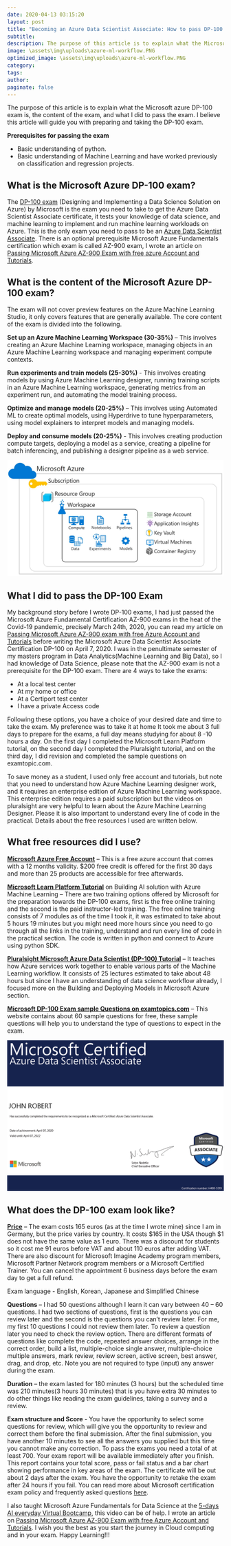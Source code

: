 ```yaml
---
date: 2020-04-13 03:15:20
layout: post
title: "Becoming an Azure Data Scientist Associate: How to pass DP-100 exam"
subtitle:
description: The purpose of this article is to explain what the Microsoft azure DP-100 exam is, the content of the exam, and what I did to pass the exam. I believe this article will guide you with preparing and taking the DP-100 exam.
image: \assets\img\uploads\azure-ml-workflow.PNG
optimized_image: \assets\img\uploads\azure-ml-workflow.PNG
category:
tags:
author:
paginate: false
---
```


The purpose of this article is to explain what the Microsoft azure DP-100 exam is, the content of the exam, and what I did to pass the exam. I believe this article will guide you with preparing and taking the DP-100 exam.

**Prerequisites for passing the exam**
*	Basic understanding of python. 
*	Basic understanding of Machine Learning and have worked previously on classification and regression projects.


## What is the Microsoft Azure DP-100 exam? 

The [DP-100 exam](https://docs.microsoft.com/en-us/learn/certifications/exams/dp-100) (Designing and Implementing a Data Science Solution on Azure) by Microsoft is the exam you need to take to get the Azure Data Scientist Associate certificate, it tests your knowledge of data science, and machine learning to implement and run machine learning workloads on Azure. This is the only exam you need to pass to be an [Azure Data Scientist Associate](https://docs.microsoft.com/en-us/learn/certifications/azure-data-scientist). There is an optional prerequisite Microsoft Azure Fundamentals certification which exam is called AZ-900 exam, I wrote an article on [Passing Microsoft Azure AZ-900 Exam with free azure Account and Tutorials](https://trojrobert.github.io/passing-microsoft-azure-az-900-exam-with-free-azure-account-and-tutorials/).


## What is the content of the Microsoft Azure DP-100 exam? 

The exam will not cover preview features on the Azure Machine Learning Studio, it only covers features that are generally available. The core content of the exam is divided into the following. 

**Set up an Azure Machine Learning Workspace (30-35%)** – This involves creating an Azure Machine Learning workspace, managing objects in an Azure Machine Learning workspace and managing experiment compute contexts.

**Run experiments and train models (25-30%)** - This involves creating models by using Azure Machine Learning designer, running training scripts in an Azure Machine Learning workspace, generating metrics from an experiment run, and automating the model training process.

**Optimize and manage models (20-25%)** – This involves using Automated ML to create optimal models, using Hyperdrive to tune hyperparameters, using model explainers to interpret models and managing models. 

**Deploy and consume models (20-25%)** - This involves creating production compute targets, deploying a model as a service, creating a pipeline for batch inferencing, and publishing a designer pipeline as a web service. 

![Azure Machine Learning Workspace](\assets\img\uploads\azure-ml-workspace.PNG)

## What I did to pass the DP-100 Exam

My background story before I wrote DP-100 exams, I had just passed the Microsoft Azure Fundamental Certification AZ-900 exams in the heat of the Covid-19 pandemic, precisely March 24th, 2020, you can read my article on [Passing Microsoft Azure AZ-900 exam with free Azure Account and Tutorials](https://trojrobert.github.io/passing-microsoft-azure-az-900-exam-with-free-azure-account-and-tutorials/) before writing the Microsoft Azure Data Scientist Associate Certification DP-100 on April 7, 2020. I was in the penultimate semester of my masters program in Data Analytics(Machine Learning and Big Data), so I had knowledge of Data Science, please note that the AZ-900 exam is not a prerequisite for the DP-100 exam. There are 4 ways to take the exams:

* At a local test center
*	At my home or office
*	At a Certiport test center
* I have a private Access code

Following these options, you have a choice of your desired date and time to take the exam. My preference was to take it at home  It took me about 3 full days to prepare for the exams, a full day means studying for about 8 -10 hours a day. On the first day I completed the Microsoft Learn Platform tutorial, on the second day I completed the Pluralsight tutorial, and on the third day, I did revision and completed the sample questions on examtopic.com.  
 
To save money as a student, I used only free account and tutorials, but note that you need to understand how Azure Machine Learning designer work, and it requires an enterprise edition of Azure Machine Learning workspace. This enterprise edition requires a paid subscription but the videos on pluralsight are very helpful to learn about the Azure Machine Learning Designer. Please it is also important to understand every line of code in the practical. Details about the free resources I used are written below.


## What free resources did I use? 
 
**[Microsoft Azure Free Account](https://azure.microsoft.com)** – This is a free azure account that comes with  a 12 months validity. $200 free credit is offered for the first 30 days and more than 25 products are accessible for free afterwards. 
 
**[Microsoft Learn Platform Tutorial](https://docs.microsoft.com/en-us/learn/paths/build-ai-solutions-with-azure-ml-service/)** on Building AI solution with Azure Machine Learning – There are two training options offered by Microsoft for the preparation towards the DP-100 exams, first is the free online training and the second is the paid instructor-led training. The free online training consists of 7 modules as of the time I took it, it was estimated to take about 5 hours 19 minutes but you might need more hours since you need to go through all the links in the training, understand and run every line of code in the practical section. The code is written in python and connect to Azure using python SDK. 
 
**[Pluralsight Microsoft Azure Data Scientist (DP-100) Tutorial](https://www.pluralsight.com/paths/microsoft-azure-data-scientist-dp-100)** – It teaches how Azure services work together to enable various parts of the Machine Learning workflow. It consists of 25 lectures estimated to take about 48 hours but since I have an understanding of data science workflow already, I focused more on the Building and Deploying Models in Microsoft Azure section.  
 
**[Microsoft DP-100 Exam sample Questions on examtopics.com](https://www.examtopics.com/exams/microsoft/dp-100/view/1/)** – This website contains about 60 sample questions for free, these sample questions will help you to understand the type of questions to expect in the exam. 

![Azure Data Scientist Certicate](\assets\img\uploads\dp-100-certificate.PNG)
## What does the DP-100 exam look like? 
 
**[Price](https://docs.microsoft.com/en-us/learn/certifications/exams/dp-100)** – The exam costs 165 euros (as at the time I wrote mine) since I am in Germany, but the price varies by country. It costs $165 in the USA though $1 does not have the same value as 1 euro. There was a discount for students so it cost me 91 euros before VAT and about 110 euros after adding VAT. There are also discount for Microsoft Imagine Academy program members, Microsoft Partner Network program members or a Microsoft Certified Trainer. You can cancel the appointment 6 business days before the exam day to get a full refund.
 
Exam language - English, Korean, Japanese and Simplified Chinese
 
**Questions** – I had 50 questions although I learn it can vary between 40 – 60 questions. I had two sections of questions, first is the questions you can review later and the second is the questions you can’t review later. For me, my first 10 questions I could not review them later. To review a question later you need to check the review option. There are different formats of questions like complete the code, repeated answer choices, arrange in the correct order, build a list, multiple-choice single answer, multiple-choice multiple answers, mark review, review screen, active screen, best answer, drag, and drop, etc. Note you are not required to type (input) any answer during the exam.
 
**Duration** – the exam lasted for 180 minutes (3 hours) but the scheduled time was 210 minutes(3 hours 30 minutes) that is you have extra 30 minutes to do other things like reading the exam guidelines, taking a survey and a review.

**Exam structure and Score** -  You have the opportunity to select some questions for review, which will give you the opportunity to review and correct them before the final submission. After the final submission, you have another 10 minutes to see all the answers you supplied but this time you cannot make any correction. To pass the exams you need a total of at least 700. Your exam report will be available immediately after you finish. This report contains your total score, pass or fail status and a bar chart showing performance in key areas of the exam. The certificate will be out about 2 days after the exam. You have the opportunity to retake the exam after 24 hours if you fail. You can read more about Microsoft certification exam policy and frequently asked questions [here](https://www.microsoft.com/en-us/learning/certification-exam-policies.aspx).

I also taught Microsoft Azure Fundamentals for Data Science at the [5-days AI everyday Virtual Bootcamp](https://www.youtube.com/watch?v=J-zmJ05sG3Y&t=13s), this video can be of help. I wrote an article on [Passing Microsoft Azure AZ-900 Exam with free Azure Account and Tutorials](https://trojrobert.github.io/passing-microsoft-azure-az-900-exam-with-free-azure-account-and-tutorials/). I wish you the best as you start the journey in Cloud computing and in your exam.  Happy Learning!!!



